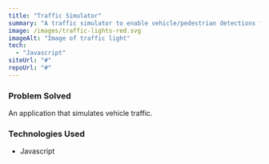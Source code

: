 ```yaml
---
title: "Traffic Simulator"
summary: "A traffic simulator to enable vehicle/pedestrian detections for an emulated traffic controller."
image: /images/traffic-lights-red.svg
imageAlt: "Image of traffic light"
tech:
  - "Javascript"
siteUrl: "#"
repoUrl: "#"
---
```


### Problem Solved

An application that simulates vehicle traffic.

### Technologies Used

- Javascript
